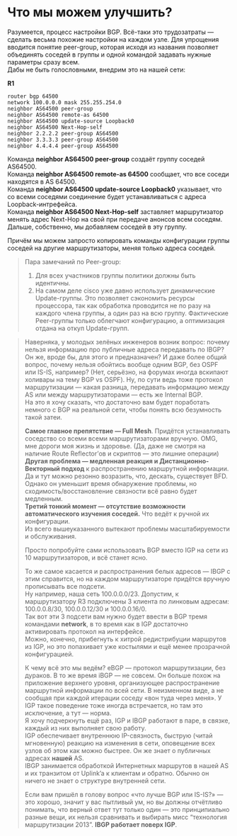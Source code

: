 # Что мы можем улучшить?

Разумеется, процесс настройки BGP. Всё-таки это трудозатраты — сделать весьма похожие настройки на каждом узле. Для упрощения вводится понятие peer-group, которая исходя из названия позволяет объединять соседей в группы и одной командой задавать нужные параметры сразу всем.  
Дабы не быть голословными, внедрим это на нашей сети:  

**R1**  

```text
router bgp 64500
network 100.0.0.0 mask 255.255.254.0
neighbor AS64500 peer-group
neighbor AS64500 remote-as 64500
neighbor AS64500 update-source Loopback0
neighbor AS64500 Next-Hop-self
neighbor 2.2.2.2 peer-group AS64500
neighbor 3.3.3.3 peer-group AS64500
neighbor 4.4.4.4 peer-group AS64500
```

Команда **neighbor AS64500 peer-group** создаёт группу соседей AS64500\.  
Команда **neighbor AS64500 remote-as 64500** сообщает, что все соседи находятся в AS 64500.  
Команда **neighbor AS64500 update-source Loopback0** указывает, что со всеми соседями соединение будет устанавливаться с адреса Loopback-интрефейса.  
Команда **neighbor AS64500 Next-Hop-self** заставляет маршрутизатор менять адрес Next-Hop на свой при передаче анонсов всем соседям.  
Дальше, собственно, мы добавляем соседей в эту группу.  

Причём мы можем запросто копировать команды конфигурации группы соседей на другие маршрутизаторы, меняя только адреса соседей.  

> Пара замечаний по Peer-group:  
> 1) Для всех участников группы политики должны быть идентичны.  
> 2) На самом деле cisco уже давно использует динамические Update-группы. Это позволяет сэкономить ресурсы процессора, так как обработка проводится не по разу на каждого члена группы, а один раз на всю группу. Фактические Peer-группы только облегчают конфигурацию, а оптимизация отдана на откуп Update-групп.

> Наверняка, у молодых зелёных инженеров возник вопрос: почему нельзя информацию про публичные адреса передавать по IBGP? Он же, вроде бы, для этого и предназначен? И даже более общий вопрос, почему нельзя обойтись вообще одним BGP, без OSPF или IS-IS, например? (Нет, серьёзно, на форумах иногда вскипают холивары на тему BGP vs OSPF). Ну, по сути ведь тоже протокол маршрутизации — какая разница, передавать информацию между AS или между маршрутизаторами — есть же Internal BGP.  
> На это я хочу сказать, что достаточно вам будет поработать немного с BGP на реальной сети, чтобы понять всю безумность такой затеи.  
>   
> **Самое главное препятствие — Full Mesh**. Придётся устанавливать соседство со всеми всеми маршрутизаторами вручную. OMG, мне дороги моя жизнь и здоровье. (Да, даже не смотря на наличие Route Reflector’ов и скриптов — это лишние операции)  
> **Другая проблема — медленная реакция и Дистанционно-Векторный подход** к распространению маршрутной информации.  
> Да и тут можно резонно возразить, что, дескать, существует BFD. Однако он уменьшит время обнаружение проблемы, но сходимость/восстановление связности всё равно будет медленным.  
> **Третий тонкий момент — отсутствие возможности автоматического изучения соседей.** Что ведёт к ручной их конфигурации.  
> Из всего вышеуказанного вытекают проблемы масштабируемости и обслуживания.  
>   
> Просто попробуйте сами использовать BGP вместо IGP на сети из 10 маршрутизаторов, и всё станет ясно.  
>   
> То же самое касается и распространения белых адресов — IBGP с этим справится, но на каждом маршрутизаторе придётся вручную прописывать все подсети.  
> Ну например, наша сеть 100.0.0.0/23\. Допустим, к маршрутизатору R3 подключены 3 клиента по линковым адресам: 100.0.0.8/30, 100.0.0.12/30 и 100.0.0.16/0\.  
> Так вот эти 3 подсети вам нужно будет ввести в BGP тремя командами **network**, в то время как в IGP достаточно активировать протокол на интерфейсе.  
> Можно, конечно, прибегнуть к хитрой редистрибуции маршрутов из IGP, но это попахивает уже костылями и ещё менее прозрачной конфигурацией.  
>   
> К чему всё это мы ведём? eBGP — протокол маршрутизации, без дураков. В то же время iBGP — не совсем. Он больше похож на приложение верхнего уровня, организующее распространение маршрутной информации по всей сети. В неизменном виде, а не сообщая при каждой итерации соседу «вон туда через меня». У IGP такое поведение тоже иногда встречается, но там это исключение, а тут — норма.  
> Я хочу подчеркнуть ещё раз, IGP и IBGP работают в паре, в связке, каждый из них выполняет свою работу.  
> IGP обеспечивает внутреннюю IP-связность, быструю (читай мгновенную) реакцию на изменения в сети, оповещение всех узлов об этом как можно быстрее. Он же знает о публичных адресах **нашей** AS.  
> IBGP занимается обработкой Интернетных маршрутов в нашей AS и их транзитом от Uplink’a к клиентам и обратно. Обычно он ничего не знает о структуре внутренней сети.  
>   
> Если вам пришёл в голову вопрос «что лучше BGP или IS-IS?» — это хорошо, значит у вас пытливый ум, но вы должны отчётливо понимать, что верный ответ тут только один — это принципиально разные вещи, их нельзя сравнивать и выбирать мисс “технология маршрутизации 2013”. **IBGP работает поверх IGP**.
